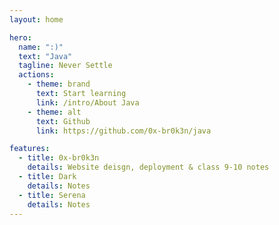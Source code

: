 ```yaml
---
layout: home

hero:
  name: ":)"
  text: "Java"
  tagline: Never Settle
  actions:
    - theme: brand
      text: Start learning
      link: /intro/About Java
    - theme: alt
      text: Github
      link: https://github.com/0x-br0k3n/java

features:
  - title: 0x-br0k3n
    details: Website deisgn, deployment & class 9-10 notes
  - title: Dark
    details: Notes
  - title: Serena
    details: Notes
---
```


